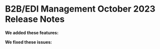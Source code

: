 # B2B/EDI Management October 2023 Release Notes

<head>
  <meta name="guidename" content="Release Notes"/>
  <meta name="context" content="GUID-"/>
</head>


**We added these features:**

**We fixed these issues:**

 